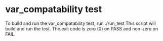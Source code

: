 var_compatability test
================

To build and run the var_compatability test, run ./run_test
This script will build and run the test.
The exit code is zero (0) on PASS and non-zero on FAIL.
